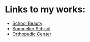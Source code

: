 # Links to my works:
- [School Beauty](http://cx29037.tmweb.ru/school_Beauty/)
- [Sommelier School](http://cx29037.tmweb.ru/millezim/)
- [Orthopedic Center](http://cx29037.tmweb.ru/orto_s/)

